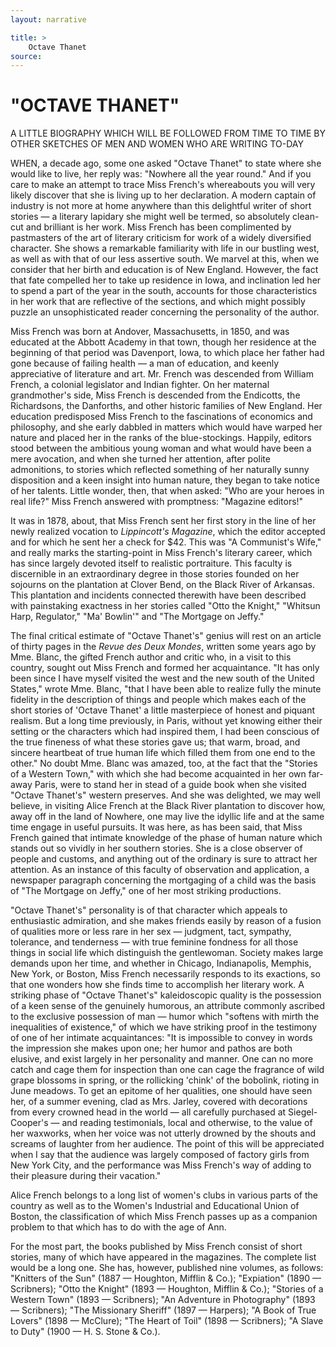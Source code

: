 ```yaml
---
layout: narrative

title: >
    Octave Thanet
source: 
---
```


     
# "OCTAVE THANET"
 A LITTLE BIOGRAPHY WHICH WILL BE FOLLOWED FROM TIME TO TIME BY OTHER SKETCHES OF MEN AND WOMEN WHO ARE WRITING TO-DAY

  WHEN, a decade ago, some one asked "Octave Thanet" to state where she would like to live, her reply was: "Nowhere all the year round."  And if you care to make an attempt to trace Miss French's whereabouts you will very likely discover that she is living up to her declaration.  A modern captain of industry is not more at home anywhere than this delightful writer of short stories — a literary lapidary she might well be termed, so absolutely clean-cut and brilliant is her work.  Miss French has been complimented by pastmasters of the art of literary criticism for work of a widely diversified character.  She shows a remarkable familiarity with life in our bustling west, as well as with that of our less assertive south.  We marvel at this, when we consider that her birth and education is of New England.  However, the fact that fate compelled her to take up residence in Iowa, and inclination led her to spend a part of the year in the south, accounts for those characteristics in her work that are reflective of the sections, and which might possibly puzzle an unsophisticated reader concerning the personality of the author. 

  Miss French was born at Andover, Massachusetts, in 1850, and was educated at the Abbott Academy in that town, though her residence at the beginning of that period was Davenport, Iowa, to which place her father had gone because of failing health — a man of education, and keenly appreciative of literature and art.  Mr. French was descended from William French, a colonial legislator and Indian fighter.  On her maternal grandmother's side, Miss French is descended from the Endicotts, the Richardsons, the Danforths, and other historic families of New England.  Her education predisposed Miss French to the fascinations of economics and philosophy, and she early dabbled in matters which would have warped her nature and placed her in the ranks of the blue-stockings. Happily, editors stood between the ambitious young woman and what would have been a mere avocation, and when she turned her attention, after polite admonitions, to stories which reflected something of her naturally sunny disposition and a keen insight into human nature, they began to take notice of her talents.  Little wonder, then, that when asked: "Who are your heroes in real life?" Miss French answered with promptness: "Magazine editors!"    

It was in 1878, about, that Miss French sent her first story in the line of her newly realized vocation to *Lippincott's Magazine*, which the editor accepted and for which he sent her a check for $42.  This was "A Communist's Wife," and really marks the starting-point in Miss French's literary career, which has since largely devoted itself to realistic portraiture.  This faculty is discernible in an extraordinary degree in those stories founded on her sojourns on the plantation at Clover Bend, on the Black River of Arkansas.  This plantation and incidents connected therewith have been described with painstaking exactness in her stories called "Otto the Knight," "Whitsun Harp, Regulator," "Ma' Bowlin'" and "The Mortgage on Jeffy." 

The final critical estimate of "Octave Thanet's" genius will rest on an article of thirty pages in the *Revue des Deux Mondes*, written some years ago by Mme. Blanc, the gifted French author and critic who, in a visit to this country, sought out Miss French and formed her acquaintance.  "It has only been since I have myself visited the west and the new south of the United States," wrote Mme. Blanc, "that I have been able to realize fully the minute fidelity in the description of things and people which makes each of the short stories of 'Octave Thanet' a little masterpiece of honest and piquant realism.  But a long time previously, in Paris, without yet knowing either their setting or the characters which had inspired them, I had been conscious of the true fineness of what these stories gave us; that warm, broad, and sincere heartbeat of true human life which filled them from one end to the other."  No doubt Mme. Blanc was amazed, too, at the fact that the "Stories of a Western Town," with which she had become acquainted in her own far-away Paris, were to stand her in stead of a guide book when she visited "Octave Thanet's" western preserves. And she was delighted, we may well believe, in visiting Alice French at the Black River plantation to discover how, away off in the land of Nowhere, one may live the idyllic life and at the same time engage in useful pursuits.  It was here, as has been said, that Miss French gained that intimate knowledge of the phase of human nature which stands out so vividly in her southern stories.  She is a close observer of people and customs, and anything out of the ordinary is sure to attract her attention.  As an instance of this faculty of observation and application, a newspaper paragraph concerning the mortgaging of a child was the basis of "The Mortgage on Jeffy," one of her most striking productions. 

"Octave Thanet's" personality is of that character which appeals to enthusiastic admiration, and she makes friends easily by reason of a fusion of qualities more or less rare in her sex — judgment, tact, sympathy, tolerance, and tenderness — with true feminine fondness for all those things in social life which distinguish the gentlewoman. Society makes large demands upon her time, and whether in Chicago, Indianapolis, Memphis, New York, or Boston, Miss French necessarily responds to its exactions, so that one wonders how she finds time to accomplish her literary work.  A striking phase of "Octave Thanet's" kaleidoscopic quality is the possession of a keen sense of the genuinely humorous, an attribute commonly ascribed to the exclusive possession of man — humor which "softens with mirth the inequalities of existence," of which we have striking proof in the testimony of one of her intimate acquaintances: "It is impossible to convey in words the impression she makes upon one; her humor and pathos are both elusive, and exist largely in her personality and manner.  One can no more catch and cage them for inspection than one can cage the fragrance of wild grape blossoms in spring, or the rollicking 'chink' of the bobolink, rioting in    June meadows.  To get an epitome of her qualities, one should have seen her, of a summer evening, clad as Mrs. Jarley, covered with decorations from every crowned head in the world — all carefully purchased at Siegel-Cooper's — and reading testimonials, local and otherwise, to the value of her waxworks, when her voice was not utterly drowned by the shouts and screams of laughter from her audience.  The point of this will be appreciated when I say that the audience was largely composed of factory girls from New York City, and the performance was Miss French's way of adding to their pleasure during their vacation." 

Alice French belongs to a long list of women's clubs in various parts of the country as well as to the Women's Industrial and Educational Union of Boston, the classification of which Miss French passes up as a companion problem to that which has to do with the age of Ann. 

For the most part, the books published by Miss French consist of short stories, many of which have appeared in the magazines.  The complete list would be a long one.  She has, however, published nine volumes, as follows: "Knitters of the Sun" (1887 — Houghton, Mifflin & Co.); "Expiation" (1890 — Scribners); "Otto the Knight" (1893 — Houghton, Mifflin & Co.); "Stories of a Western Town" (1893 — Scribners); "An Adventure in Photography" (1893 — Scribners); "The Missionary Sheriff" (1897 — Harpers); "A Book of True Lovers" (1898 — McClure); "The Heart of Toil" (1898 — Scribners); "A Slave to Duty" (1900 — H. S. Stone & Co.). 

    
